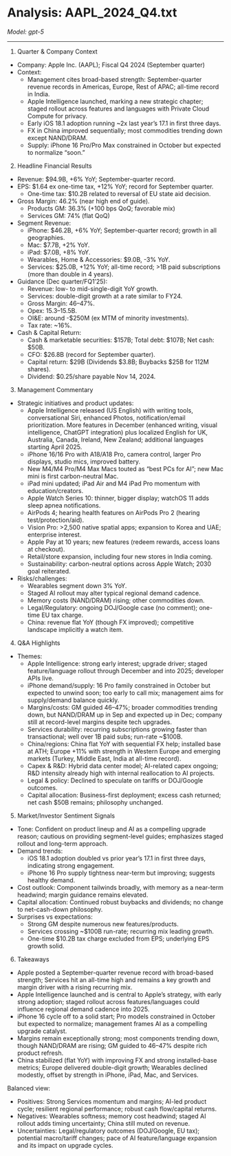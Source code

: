 # Analysis: AAPL_2024_Q4.txt

*Model: gpt-5*

---

1) Quarter & Company Context
- Company: Apple Inc. (AAPL); Fiscal Q4 2024 (September quarter)
- Context:
  - Management cites broad-based strength: September-quarter revenue records in Americas, Europe, Rest of APAC; all-time record in India.
  - Apple Intelligence launched, marking a new strategic chapter; staged rollout across features and languages with Private Cloud Compute for privacy.
  - Early iOS 18.1 adoption running ~2x last year’s 17.1 in first three days.
  - FX in China improved sequentially; most commodities trending down except NAND/DRAM.
  - Supply: iPhone 16 Pro/Pro Max constrained in October but expected to normalize “soon.”

2) Headline Financial Results
- Revenue: $94.9B, +6% YoY; September-quarter record.
- EPS: $1.64 ex one-time tax, +12% YoY; record for September quarter.
  - One-time tax: $10.2B related to reversal of EU state aid decision.
- Gross Margin: 46.2% (near high end of guide).
  - Products GM: 36.3% (+100 bps QoQ; favorable mix)
  - Services GM: 74% (flat QoQ)
- Segment Revenue:
  - iPhone: $46.2B, +6% YoY; September-quarter record; growth in all geographies.
  - Mac: $7.7B, +2% YoY.
  - iPad: $7.0B, +8% YoY.
  - Wearables, Home & Accessories: $9.0B, -3% YoY.
  - Services: $25.0B, +12% YoY; all-time record; >1B paid subscriptions (more than double in 4 years).
- Guidance (Dec quarter/FQ1’25):
  - Revenue: low- to mid-single-digit YoY growth.
  - Services: double-digit growth at a rate similar to FY24.
  - Gross Margin: 46–47%.
  - Opex: $15.3–$15.5B.
  - OI&E: around -$250M (ex MTM of minority investments).
  - Tax rate: ~16%.
- Cash & Capital Return:
  - Cash & marketable securities: $157B; Total debt: $107B; Net cash: $50B.
  - CFO: $26.8B (record for September quarter).
  - Capital return: $29B (Dividends $3.8B; Buybacks $25B for 112M shares).
  - Dividend: $0.25/share payable Nov 14, 2024.

3) Management Commentary
- Strategic initiatives and product updates:
  - Apple Intelligence released (US English) with writing tools, conversational Siri, enhanced Photos, notification/email prioritization. More features in December (enhanced writing, visual intelligence, ChatGPT integration) plus localized English for UK, Australia, Canada, Ireland, New Zealand; additional languages starting April 2025.
  - iPhone 16/16 Pro with A18/A18 Pro, camera control, larger Pro displays, studio mics, improved battery.
  - New M4/M4 Pro/M4 Max Macs touted as “best PCs for AI”; new Mac mini is first carbon-neutral Mac.
  - iPad mini updated; iPad Air and M4 iPad Pro momentum with education/creators.
  - Apple Watch Series 10: thinner, bigger display; watchOS 11 adds sleep apnea notifications.
  - AirPods 4; hearing health features on AirPods Pro 2 (hearing test/protection/aid).
  - Vision Pro: >2,500 native spatial apps; expansion to Korea and UAE; enterprise interest.
  - Apple Pay at 10 years; new features (redeem rewards, access loans at checkout).
  - Retail/store expansion, including four new stores in India coming.
  - Sustainability: carbon-neutral options across Apple Watch; 2030 goal reiterated.
- Risks/challenges:
  - Wearables segment down 3% YoY.
  - Staged AI rollout may alter typical regional demand cadence.
  - Memory costs (NAND/DRAM) rising; other commodities down.
  - Legal/Regulatory: ongoing DOJ/Google case (no comment); one-time EU tax charge.
  - China: revenue flat YoY (though FX improved); competitive landscape implicitly a watch item.

4) Q&A Highlights
- Themes:
  - Apple Intelligence: strong early interest; upgrade driver; staged feature/language rollout through December and into 2025; developer APIs live.
  - iPhone demand/supply: 16 Pro family constrained in October but expected to unwind soon; too early to call mix; management aims for supply/demand balance quickly.
  - Margins/costs: GM guided 46–47%; broader commodities trending down, but NAND/DRAM up in Sep and expected up in Dec; company still at record-level margins despite tech upgrades.
  - Services durability: recurring subscriptions growing faster than transactional; well over 1B paid subs; run-rate ~$100B.
  - China/regions: China flat YoY with sequential FX help; installed base at ATH; Europe +11% with strength in Western Europe and emerging markets (Turkey, Middle East, India at all-time record).
  - Capex & R&D: Hybrid data center model; AI-related capex ongoing; R&D intensity already high with internal reallocation to AI projects.
  - Legal & policy: Declined to speculate on tariffs or DOJ/Google outcomes.
  - Capital allocation: Business-first deployment; excess cash returned; net cash $50B remains; philosophy unchanged.

5) Market/Investor Sentiment Signals
- Tone: Confident on product lineup and AI as a compelling upgrade reason; cautious on providing segment-level guides; emphasizes staged rollout and long-term approach.
- Demand trends:
  - iOS 18.1 adoption doubled vs prior year’s 17.1 in first three days, indicating strong engagement.
  - iPhone 16 Pro supply tightness near-term but improving; suggests healthy demand.
- Cost outlook: Component tailwinds broadly, with memory as a near-term headwind; margin guidance remains elevated.
- Capital allocation: Continued robust buybacks and dividends; no change to net-cash-down philosophy.
- Surprises vs expectations:
  - Strong GM despite numerous new features/products.
  - Services crossing ~$100B run-rate; recurring mix leading growth.
  - One-time $10.2B tax charge excluded from EPS; underlying EPS growth solid.

6) Takeaways
- Apple posted a September-quarter revenue record with broad-based strength; Services hit an all-time high and remains a key growth and margin driver with a rising recurring mix.
- Apple Intelligence launched and is central to Apple’s strategy, with early strong adoption; staged rollout across features/languages could influence regional demand cadence into 2025.
- iPhone 16 cycle off to a solid start; Pro models constrained in October but expected to normalize; management frames AI as a compelling upgrade catalyst.
- Margins remain exceptionally strong; most components trending down, though NAND/DRAM are rising; GM guided to 46–47% despite rich product refresh.
- China stabilized (flat YoY) with improving FX and strong installed-base metrics; Europe delivered double-digit growth; Wearables declined modestly, offset by strength in iPhone, iPad, Mac, and Services.

Balanced view:
- Positives: Strong Services momentum and margins; AI-led product cycle; resilient regional performance; robust cash flow/capital returns.
- Negatives: Wearables softness; memory cost headwind; staged AI rollout adds timing uncertainty; China still muted on revenue.
- Uncertainties: Legal/regulatory outcomes (DOJ/Google, EU tax); potential macro/tariff changes; pace of AI feature/language expansion and its impact on upgrade cycles.